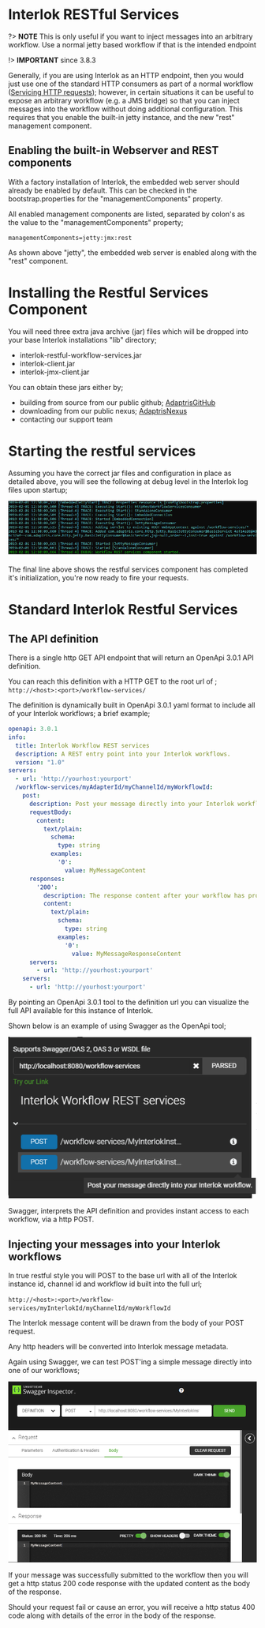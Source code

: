# Interlok RESTful Services

?> **NOTE** This is only useful if you want to inject messages into an arbitrary workflow. Use a normal jetty based workflow if that is the intended endpoint

!> **IMPORTANT** since 3.8.3

Generally, if you are using Interlok as an HTTP endpoint, then you would just use one of the standard HTTP consumers as part of a normal workflow ([Servicing HTTP requests](/pages/cookbook/cookbook-http-server)); however, in certain situations it can be useful to expose an arbitrary workflow (e.g. a JMS bridge) so that you can inject messages into the workflow without doing additional configuration. This requires that you enable the built-in jetty instance, and the new "rest" management component.

## Enabling the built-in Webserver and REST components ##

With a factory installation of Interlok, the embedded web server should already be enabled by default.  This can be checked in the bootstrap.properties for the "managementComponents" property.

All enabled management components are listed, separated by colon's as the value to the "managementComponents" property;

```
managementComponents=jetty:jmx:rest
```

As shown above "jetty", the embedded web server is enabled along with the "rest" component.

# Installing the Restful Services Component #

You will need three extra java archive (jar) files which will be dropped into your base Interlok installations "lib" directory;

- interlok-restful-workflow-services.jar
- interlok-client.jar
- interlok-jmx-client.jar

You can obtain these jars either by;

- building from source from our public github; [AdaptrisGitHub][]
- downloading from our public nexus; [AdaptrisNexus][]
- contacting our support team

# Starting the restful services #

Assuming you have the correct jar files and configuration in place as detailed above, you will see the following at debug level in the Interlok log files upon startup;

 ![Restful Start](../../images/restful/RestStartLogging.png)

The final line above shows the restful services component has completed it's initialization, you're now ready to fire your requests.

# Standard Interlok Restful Services #

## The API definition ##

There is a single http GET API endpoint that will return an OpenApi 3.0.1 API definition.

You can reach this definition with a HTTP GET to the root url of ;
`http://<host>:<port>/workflow-services/`

The definition is dynamically built in OpenApi 3.0.1 yaml format to include all of your Interlok workflows; a brief example;

```yaml
openapi: 3.0.1
info:
  title: Interlok Workflow REST services
  description: A REST entry point into your Interlok workflows.
  version: "1.0"
servers:
  - url: 'http://yourhost:yourport'
  /workflow-services/myAdapterId/myChannelId/myWorkflowId:
    post:
      description: Post your message directly into your Interlok workflow.
      requestBody:
        content:
          text/plain:
            schema:
              type: string
            examples:
              '0':
                value: MyMessageContent
      responses:
        '200':
          description: The response content after your workflow has processed the incoming message.
          content:
            text/plain:
              schema:
                type: string
              examples:
                '0':
                  value: MyMessageResponseContent
      servers:
        - url: 'http://yourhost:yourport'
    servers:
      - url: 'http://yourhost:yourport'
```

By pointing an OpenApi 3.0.1 tool to the definition url you can visualize the full API available for this instance of Interlok.

Shown below is an example of using Swagger as the OpenApi tool;

 ![Swagger UI](../../images/restful/Swagger.png)

Swagger, interprets the API definition and provides instant access to each workflow, via a http POST.

## Injecting your messages into your Interlok workflows ##

In true restful style you will POST to the base url with all of the Interlok instance id, channel id and workflow id built into the full url;

`http://<host>:<port>/workflow-services/myInterlokId/myChannelId/myWorkflowId`

The Interlok message content will be drawn from the body of your POST request.

Any http headers will be converted into Interlok message metadata.

Again using Swagger, we can test POST'ing a simple message directly into one of our workflows;

 ![Swagger Post](../../images/restful/SwaggerPost.png)

If your message was successfully submitted to the workflow then you will get a http status 200 code response with the updated content as the body of the response.

Should your request fail or cause an error, you will receive a http status 400 code along with details of the error in the body of the response.

[AdaptrisGitHub]: https://github.com/adaptris/
[AdaptrisNexus]: https://nexus.adaptris.net/nexus/content/repositories/releases/
